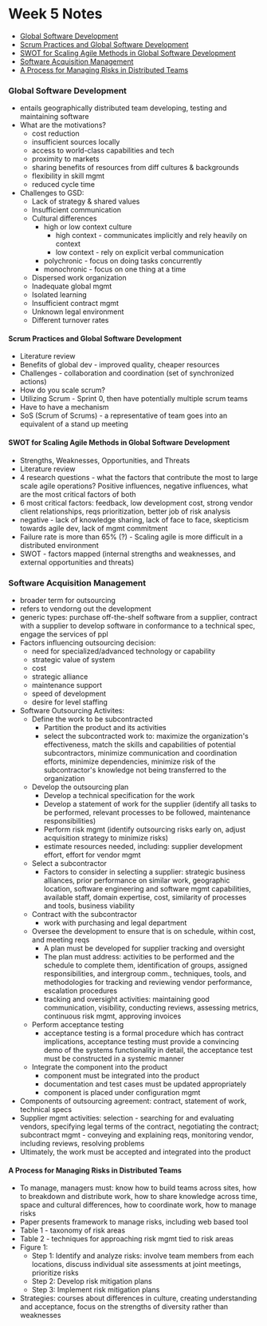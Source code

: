 # Week 5 Notes

* [Global Software Development](#global-software-development)
* [Scrum Practices and Global Software Development](#scrum-practices-and-global-software-development)
* [SWOT for Scaling Agile Methods in Global Software Development](#swot-for-scaling-agile-methods-in-global-software-development)
* [Software Acquisition Management](#software-acquisition-management)
* [A Process for Managing Risks in Distributed Teams](#a-process-for-managing-risks-in-distributed-teams)

### Global Software Development
* entails geographically distributed team developing, testing and maintaining software
* What are the motivations?
   * cost reduction
   * insufficient sources locally
   * access to world-class capabilities and tech
   * proximity to markets
   * sharing benefits of resources from diff cultures & backgrounds
   * flexibility in skill mgmt
   * reduced cycle time
* Challenges to GSD:
   * Lack of strategy & shared values
   * Insufficient communication
   * Cultural differences
     * high or low context culture 
       * high context - communicates implicitly and rely heavily on context
       * low context - rely on explicit verbal communication 
     * polychronic - focus on doing tasks concurrently
     * monochronic - focus on one thing at a time 
   * Dispersed work organization
   * Inadequate global mgmt
   * Isolated learning
   * Insufficient contract mgmt
   * Unknown legal environment
   * Different turnover rates
  
#### Scrum Practices and Global Software Development
* Literature review
* Benefits of global dev - improved quality, cheaper resources
* Challenges - collaboration and coordination (set of synchronized actions)
* How do you scale scrum?
* Utilizing Scrum - Sprint 0, then have potentially multiple scrum teams
* Have to have a mechanism
* SoS (Scrum of Scrums) - a representative of team goes into an equivalent of a stand up meeting

#### SWOT for Scaling Agile Methods in Global Software Development
* Strengths, Weaknesses, Opportunities, and Threats
* Literature review
* 4 research questions - what the factors that contribute the most to large scale agile operations? Positive influences, negative influences, what are the most critical factors of both
* 6 most critical factors: feedback, low development cost, strong vendor client relationships, reqs prioritization, better job of risk analysis
* negative - lack of knowledge sharing, lack of face to face, skepticism towards agile dev, lack of mgmt commitment
* Failure rate is more than 65% (?) - Scaling agile is more difficult in a distributed environment
* SWOT - factors mapped (internal strengths and weaknesses, and external opportunities and threats)

### Software Acquisition Management
* broader term for outsourcing
* refers to vendorng out the development
* generic types: purchase off-the-shelf software from a supplier, contract with a supplier to develop software in conformance to a technical spec, engage the services of ppl
* Factors influencing outsourcing decision: 
   * need for specialized/advanced technology or capability
   * strategic value of system
   * cost
   * strategic alliance
   * maintenance support
   * speed of development
   * desire for level staffing
* Software Outsourcing Activites:
  * Define the work to be subcontracted
    * Partition the product and its activities
    * select the subcontracted work to: maximize the organization's effectiveness, match the skills and capabilities of potential subcontractors, minimize communication and coordination efforts, minimize dependencies, minimize risk of the subcontractor's knowledge not being transferred to the organization 
  * Develop the outsourcing plan
    * Develop a technical specification for the work
    * Develop a statement of work for the supplier (identify all tasks to be performed, relevant processes to be followed, maintenance responsibilities)
    * Perform risk mgmt (identify outsourcing risks early on, adjust acquisition strategy to minimize risks)
    * estimate resources needed, including: supplier development effort, effort for vendor mgmt
  * Select a subcontractor
    * Factors to consider in selecting a supplier: strategic business alliances, prior performance on similar work, geographic location, software engineering and software mgmt capabilities, available staff, domain expertise, cost, similarity of processes and tools, business viability 
  * Contract with the subcontractor
    * work with purchasing and legal department 
  * Oversee the development to ensure that is on schedule, within cost, and meeting reqs
    * A plan must be developed for supplier tracking and oversight
    * The plan must address: activities to be performed and the schedule to complete them, identification of groups, assigned responsibilities, and intergroup comm., techniques, tools, and methodologies for tracking and reviewing vendor performance, escalation procedures
    * tracking and oversight activities: maintaining good communication, visibility, conducting reviews, assessing metrics, continuous risk mgmt, approving invoices
  * Perform acceptance testing
    * acceptance testing is a formal procedure which has contract implications, acceptance testing must provide a convincing demo of the systems functionality in detail, the acceptance test must be constructed in a systemic manner 
  * Integrate the component into the product
    * component must be integrated into the product
    * documentation and test cases must be updated appropriately
    * component is placed under configuration mgmt 
* Components of outsourcing agreement: contract, statement of work, technical specs
* Supplier mgmt activities: selection - searching for and evaluating vendors, specifying legal terms of the contract, negotiating the contract; subcontract mgmt - conveying and explaining reqs, monitoring vendor, including reviews, resolving problems
* Ultimately, the work must be accepted and integrated into the product

#### A Process for Managing Risks in Distributed Teams
* To manage, managers must: know how to build teams across sites, how to breakdown and distribute work, how to share knowledge across time, space and cultural differences, how to coordinate work, how to manage risks
* Paper presents framework to manage risks, including web based tool
* Table 1 - taxonomy of risk areas
* Table 2 - techniques for approaching risk mgmt tied to risk areas
* Figure 1:
  * Step 1: Identify and analyze risks: involve team members from each locations, discuss individual site assessments at joint meetings, prioritize risks
  * Step 2: Develop risk mitigation plans
  * Step 3: Implement risk mitigation plans
* Strategies: courses about differences in culture, creating understanding and acceptance, focus on the strengths of diversity rather than weaknesses  
